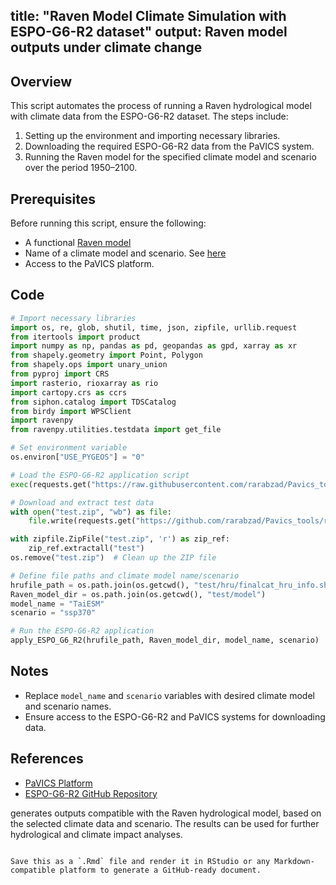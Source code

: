 title: "Raven Model Climate Simulation with ESPO-G6-R2 dataset"
output: Raven model outputs under climate change
---

## Overview

This script automates the process of running a Raven hydrological model with climate data from the ESPO-G6-R2 dataset. The steps include:

1. Setting up the environment and importing necessary libraries.
2. Downloading the required ESPO-G6-R2 data from the PaVICS system.
3. Running the Raven model for the specified climate model and scenario over the period 1950–2100.

## Prerequisites

Before running this script, ensure the following:

- A functional [Raven model](https://raven.uwaterloo.ca/)
- Name of a climate model and scenario. See [here](https://github.com/Ouranosinc/ESPO-G)
- Access to the PaVICS platform.

## Code

```python
# Import necessary libraries
import os, re, glob, shutil, time, json, zipfile, urllib.request
from itertools import product
import numpy as np, pandas as pd, geopandas as gpd, xarray as xr
from shapely.geometry import Point, Polygon
from shapely.ops import unary_union
from pyproj import CRS
import rasterio, rioxarray as rio
import cartopy.crs as ccrs
from siphon.catalog import TDSCatalog
from birdy import WPSClient
import ravenpy
from ravenpy.utilities.testdata import get_file

# Set environment variable
os.environ["USE_PYGEOS"] = "0"

# Load the ESPO-G6-R2 application script
exec(requests.get("https://raw.githubusercontent.com/rarabzad/Pavics_tools/refs/heads/main/apply_ESPO_G6_R2/apply_ESPO_G6_R2.py").text)

# Download and extract test data
with open("test.zip", "wb") as file:
    file.write(requests.get("https://github.com/rarabzad/Pavics_tools/raw/refs/heads/main/apply_ESPO_G6_R2/test.zip").content)

with zipfile.ZipFile("test.zip", 'r') as zip_ref:
    zip_ref.extractall("test")
os.remove("test.zip")  # Clean up the ZIP file

# Define file paths and climate model name/scenario
hrufile_path = os.path.join(os.getcwd(), "test/hru/finalcat_hru_info.shp")
Raven_model_dir = os.path.join(os.getcwd(), "test/model")
model_name = "TaiESM"
scenario = "ssp370"

# Run the ESPO-G6-R2 application
apply_ESPO_G6_R2(hrufile_path, Raven_model_dir, model_name, scenario)
```

## Notes

- Replace `model_name` and `scenario` variables with desired climate model and scenario names.
- Ensure access to the ESPO-G6-R2 and PaVICS systems for downloading data.

## References

- [PaVICS Platform](https://pavics.ouranos.ca/)
- [ESPO-G6-R2 GitHub Repository](https://github.com/Ouranosinc/ESPO-G)

 generates outputs compatible with the Raven hydrological model, based on the selected climate data and scenario. The results can be used for further hydrological and climate impact analyses.
```

Save this as a `.Rmd` file and render it in RStudio or any Markdown-compatible platform to generate a GitHub-ready document.
